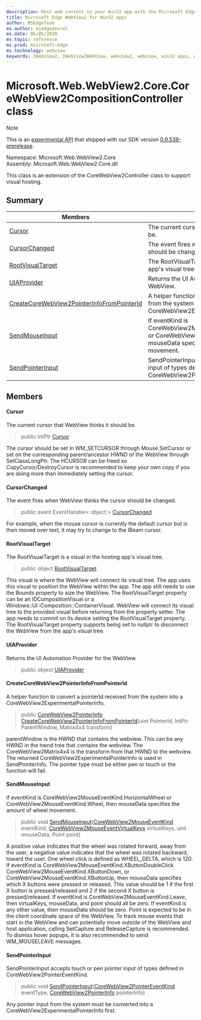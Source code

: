 ```yaml
---
description: Host web content in your Win32 app with the Microsoft Edge WebView2 control
title: Microsoft Edge WebView2 for Win32 apps
author: MSEdgeTeam
ms.author: msedgedevrel
ms.date: 06/05/2020
ms.topic: reference
ms.prod: microsoft-edge
ms.technology: webview
keywords: IWebView2, IWebView2WebView, webview2, webview, win32 apps, win32, edge, ICoreWebView2, ICoreWebView2Controller, browser control, edge html
---
```


# Microsoft.Web.WebView2.Core.CoreWebView2CompositionController class 

> [!NOTE]
> This is an [experimental API](../../../concepts/versioning.md#experimental-apis) that shipped with our SDK version [0.9.538-prerelease](../../../releasenotes.md#0.9.538).

Namespace: Microsoft.Web.WebView2.Core\
Assembly: Microsoft.Web.WebView2.Core.dll

This class is an extension of the CoreWebView2Controller class to support visual hosting.

## Summary

 Members                        | Descriptions
--------------------------------|---------------------------------------------
[Cursor](#cursor) | The current cursor that WebView thinks it should be.
[CursorChanged](#cursorchanged) | The event fires when WebView thinks the cursor should be changed.
[RootVisualTarget](#rootvisualtarget) | The RootVisualTarget is a visual in the hosting app's visual tree.
[UIAProvider](#uiaprovider) | Returns the UI Automation Provider for the WebView.
[CreateCoreWebView2PointerInfoFromPointerId](#createcorewebview2pointerinfofrompointerid) | A helper function to convert a pointerId received from the system into a CoreWebView2ExperimentalPointerInfo.
[SendMouseInput](#sendmouseinput) | If eventKind is CoreWebView2MouseEventKind.HorizontalWheel or CoreWebView2MouseEventKind.Wheel, then mouseData specifies the amount of wheel movement.
[SendPointerInput](#sendpointerinput) | SendPointerInput accepts touch or pen pointer input of types defined in CoreWebView2PointerEventKind.

## Members

#### Cursor 

The current cursor that WebView thinks it should be.

> public IntPtr [Cursor](#cursor)

The cursor should be set in WM_SETCURSOR through Mouse.SetCursor or set on the corresponding parent/ancestor HWND of the WebView through SetClassLongPtr. The HCURSOR can be freed so CopyCursor/DestroyCursor is recommended to keep your own copy if you are doing more than immediately setting the cursor.

#### CursorChanged 

The event fires when WebView thinks the cursor should be changed.

> public event EventHandler< object > [CursorChanged](#cursorchanged)

For example, when the mouse cursor is currently the default cursor but is then moved over text, it may try to change to the IBeam cursor.

#### RootVisualTarget 

The RootVisualTarget is a visual in the hosting app's visual tree.

> public object [RootVisualTarget](#rootvisualtarget)

This visual is where the WebView will connect its visual tree. The app uses this visual to position the WebView within the app. The app still needs to use the Bounds property to size the WebView. The RootVisualTarget property can be an IDCompositionVisual or a Windows::UI::Composition::ContainerVisual. WebView will connect its visual tree to the provided visual before returning from the property setter. The app needs to commit on its device setting the RootVisualTarget property. The RootVisualTarget property supports being set to nullptr to disconnect the WebView from the app's visual tree.

#### UIAProvider 

Returns the UI Automation Provider for the WebView.

> public object [UIAProvider](#uiaprovider)

#### CreateCoreWebView2PointerInfoFromPointerId 

A helper function to convert a pointerId received from the system into a CoreWebView2ExperimentalPointerInfo.

> public [CoreWebView2PointerInfo](microsoft-web-webview2-core-corewebview2pointerinfo.md) [CreateCoreWebView2PointerInfoFromPointerId](#createcorewebview2pointerinfofrompointerid)(uint PointerId, IntPtr ParentWindow, Matrix4x4 transform)

parentWindow is the HWND that contains the webview. This can be any HWND in the hwnd tree that contains the webview. The CoreWebView2Matrix4x4 is the transform from that HWND to the webview. The returned CoreWebView2ExperimentalPointerInfo is used in SendPointerInfo. The pointer type must be either pen or touch or the function will fail.

#### SendMouseInput 

If eventKind is CoreWebView2MouseEventKind.HorizontalWheel or CoreWebView2MouseEventKind.Wheel, then mouseData specifies the amount of wheel movement.

> public void [SendMouseInput](#sendmouseinput)([CoreWebView2MouseEventKind](./namespace-microsoft-web-webview2-core.md) eventKind, [CoreWebView2MouseEventVirtualKeys](./namespace-microsoft-web-webview2-core.md) virtualKeys, uint mouseData, Point point)

A positive value indicates that the wheel was rotated forward, away from the user; a negative value indicates that the wheel was rotated backward, toward the user. One wheel click is defined as WHEEL_DELTA, which is 120. If eventKind is CoreWebView2MouseEventKind.XButtonDoubleClick CoreWebView2MouseEventKind.XButtonDown, or CoreWebView2MouseEventKind.XButtonUp, then mouseData specifies which X buttons were pressed or released. This value should be 1 if the first X button is pressed/released and 2 if the second X button is pressed/released. If eventKind is CoreWebView2MouseEventKind.Leave, then virtualKeys, mouseData, and point should all be zero. If eventKind is any other value, then mouseData should be zero. Point is expected to be in the client coordinate space of the WebView. To track mouse events that start in the WebView and can potentially move outside of the WebView and host application, calling SetCapture and ReleaseCapture is recommended. To dismiss hover popups, it is also recommended to send WM_MOUSELEAVE messages.

#### SendPointerInput 

SendPointerInput accepts touch or pen pointer input of types defined in CoreWebView2PointerEventKind.

> public void [SendPointerInput](#sendpointerinput)([CoreWebView2PointerEventKind](./namespace-microsoft-web-webview2-core.md) eventType, [CoreWebView2PointerInfo](microsoft-web-webview2-core-corewebview2pointerinfo.md) pointerInfo)

Any pointer input from the system must be converted into a CoreWebView2ExperimentalPointerInfo first.

